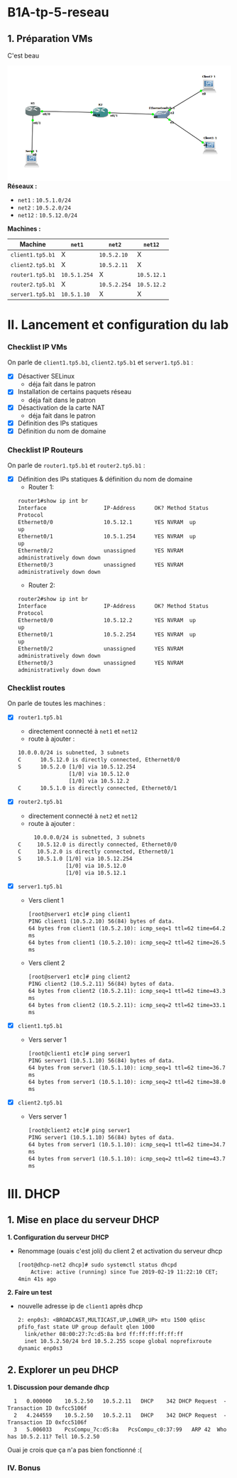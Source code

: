 # B1A-tp-5-reseau


## 1. Préparation VMs

C'est beau

![C'est beau](gns.PNG)
**Réseaux :**

* `net1` : `10.5.1.0/24`
* `net2` : `10.5.2.0/24`
* `net12` : `10.5.12.0/24`

**Machines :**

Machine | `net1` | `net2` | `net12`
--- | --- | --- | ---
`client1.tp5.b1` | X | `10.5.2.10` | X
`client2.tp5.b1` | X | `10.5.2.11` | X
`router1.tp5.b1` | `10.5.1.254` | X | `10.5.12.1`
`router2.tp5.b1` | X | `10.5.2.254` | `10.5.12.2`
`server1.tp5.b1` | `10.5.1.10` | X | X

# II. Lancement et configuration du lab

### Checklist IP VMs 

On parle de `client1.tp5.b1`, `client2.tp5.b1` et `server1.tp5.b1` :
* [X] Désactiver SELinux
  * déja fait dans le patron
* [X] Installation de certains paquets réseau
  * déja fait dans le patron
* [X] Désactivation de la carte NAT
  * déja fait dans le patron
* [X] Définition des IPs statiques
* [X] Définition du nom de domaine

### Checklist IP Routeurs 

On parle de `router1.tp5.b1` et `router2.tp5.b1` :
* [X] Définition des IPs statiques & définition du nom de domaine
  * Router 1:
  ```
  router1#show ip int br
  Interface                  IP-Address      OK? Method Status                Protocol
  Ethernet0/0                10.5.12.1       YES NVRAM  up                    up
  Ethernet0/1                10.5.1.254      YES NVRAM  up                    up
  Ethernet0/2                unassigned      YES NVRAM  administratively down down
  Ethernet0/3                unassigned      YES NVRAM  administratively down down
  ```
  * Router 2:
  ```
  router2#show ip int br
  Interface                  IP-Address      OK? Method Status                Protocol
  Ethernet0/0                10.5.12.2       YES NVRAM  up                    up
  Ethernet0/1                10.5.2.254      YES NVRAM  up                    up
  Ethernet0/2                unassigned      YES NVRAM  administratively down down
  Ethernet0/3                unassigned      YES NVRAM  administratively down down
  ```

### Checklist routes 

On parle de toutes les machines :
* [X] `router1.tp5.b1`  
  * directement connecté à `net1` et `net12`  
  * route à ajouter : 
  ```
  10.0.0.0/24 is subnetted, 3 subnets
  C      10.5.12.0 is directly connected, Ethernet0/0
  S      10.5.2.0 [1/0] via 10.5.12.254
                  [1/0] via 10.5.12.0
                  [1/0] via 10.5.12.2
  C      10.5.1.0 is directly connected, Ethernet0/1
  ```
* [X] `router2.tp5.b1`
  * directement connecté à `net2` et `net12`
  * route à ajouter : 
  ```
       10.0.0.0/24 is subnetted, 3 subnets
  C     10.5.12.0 is directly connected, Ethernet0/0
  C     10.5.2.0 is directly connected, Ethernet0/1
  S     10.5.1.0 [1/0] via 10.5.12.254
                 [1/0] via 10.5.12.0
                 [1/0] via 10.5.12.1
  ```
* [X] `server1.tp5.b1`
  * Vers client 1 
    ```
    [root@server1 etc]# ping client1
    PING client1 (10.5.2.10) 56(84) bytes of data.
    64 bytes from client1 (10.5.2.10): icmp_seq=1 ttl=62 time=64.2 ms
    64 bytes from client1 (10.5.2.10): icmp_seq=2 ttl=62 time=26.5 ms
    ```
  * Vers client 2
    ```
    [root@server1 etc]# ping client2
    PING client2 (10.5.2.11) 56(84) bytes of data.
    64 bytes from client2 (10.5.2.11): icmp_seq=1 ttl=62 time=43.3 ms
    64 bytes from client2 (10.5.2.11): icmp_seq=2 ttl=62 time=33.1 ms
    ```


* [X] `client1.tp5.b1`
  * Vers server 1
    ```
    [root@client1 etc]# ping server1
    PING server1 (10.5.1.10) 56(84) bytes of data.
    64 bytes from server1 (10.5.1.10): icmp_seq=1 ttl=62 time=36.7 ms
    64 bytes from server1 (10.5.1.10): icmp_seq=2 ttl=62 time=38.0 ms
    ```
* [X] `client2.tp5.b1`
  * Vers server 1
    ```
    [root@client2 etc]# ping server1
    PING server1 (10.5.1.10) 56(84) bytes of data.
    64 bytes from server1 (10.5.1.10): icmp_seq=1 ttl=62 time=34.7 ms
    64 bytes from server1 (10.5.1.10): icmp_seq=2 ttl=62 time=43.7 ms
    ```

    
# III. DHCP

## 1. Mise en place du serveur DHCP

**1. Configuration du serveur DHCP**
* Renommage (ouais c'est joli) du client 2 et activation du serveur dhcp
  ```
  [root@dhcp-net2 dhcp]# sudo systemctl status dhcpd
      Active: active (running) since Tue 2019-02-19 11:22:10 CET; 4min 41s ago
  ```

**2. Faire un test**
* nouvelle adresse ip de `client1` après dhcp
  ```
  2: enp0s3: <BROADCAST,MULTICAST,UP,LOWER_UP> mtu 1500 qdisc pfifo_fast state UP group default qlen 1000
    link/ether 08:00:27:7c:d5:8a brd ff:ff:ff:ff:ff:ff
    inet 10.5.2.50/24 brd 10.5.2.255 scope global noprefixroute dynamic enp0s3
  ```

## 2. Explorer un peu DHCP

**1. Discussion pour demande dhcp**
  ```
    1	0.000000	10.5.2.50	10.5.2.11	DHCP	342	DHCP Request  - Transaction ID 0xfcc5106f
    2	4.244559	10.5.2.50	10.5.2.11	DHCP	342	DHCP Request  - Transaction ID 0xfcc5106f
    3	5.006033	PcsCompu_7c:d5:8a	PcsCompu_c0:37:99	ARP	42	Who has 10.5.2.11? Tell 10.5.2.50
  ```
  Ouai je crois que ça n'a pas bien fonctionné :(

### IV. Bonus